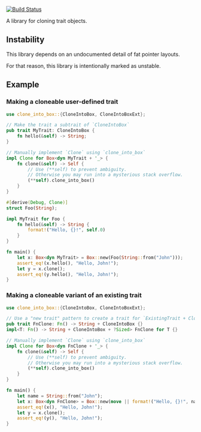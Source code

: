 [![Build Status](https://travis-ci.com/qnighy/clone-into-box.svg?branch=master)](https://travis-ci.com/qnighy/clone-into-box)

A library for cloning trait objects.

## Instability

This library depends on an undocumented detail of fat pointer layouts.

For that reason, this library is intentionally marked as unstable.

## Example

### Making a cloneable user-defined trait

```rust
use clone_into_box::{CloneIntoBox, CloneIntoBoxExt};

// Make the trait a subtrait of `CloneIntoBox`
pub trait MyTrait: CloneIntoBox {
    fn hello(&self) -> String;
}

// Manually implement `Clone` using `clone_into_box`
impl Clone for Box<dyn MyTrait + '_> {
    fn clone(&self) -> Self {
        // Use (**self) to prevent ambiguity.
        // Otherwise you may run into a mysterious stack overflow.
        (**self).clone_into_box()
    }
}

#[derive(Debug, Clone)]
struct Foo(String);

impl MyTrait for Foo {
    fn hello(&self) -> String {
        format!("Hello, {}!", self.0)
    }
}

fn main() {
    let x: Box<dyn MyTrait> = Box::new(Foo(String::from("John")));
    assert_eq!(x.hello(), "Hello, John!");
    let y = x.clone();
    assert_eq!(y.hello(), "Hello, John!");
}
```

### Making a cloneable variant of an existing trait

```rust
use clone_into_box::{CloneIntoBox, CloneIntoBoxExt};

// Use a "new trait" pattern to create a trait for `ExistingTrait + CloneIntoBox`
pub trait FnClone: Fn() -> String + CloneIntoBox {}
impl<T: Fn() -> String + CloneIntoBox + ?Sized> FnClone for T {}

// Manually implement `Clone` using `clone_into_box`
impl Clone for Box<dyn FnClone + '_> {
    fn clone(&self) -> Self {
        // Use (**self) to prevent ambiguity.
        // Otherwise you may run into a mysterious stack overflow.
        (**self).clone_into_box()
    }
}

fn main() {
    let name = String::from("John");
    let x: Box<dyn FnClone> = Box::new(move || format!("Hello, {}!", name));
    assert_eq!(x(), "Hello, John!");
    let y = x.clone();
    assert_eq!(y(), "Hello, John!");
}
```
